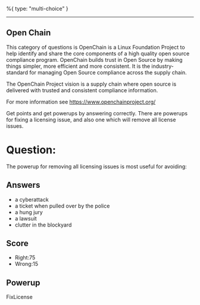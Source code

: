 %{
 type: "multi-choice"
}

---
## Open Chain

This category of questions is
OpenChain is a Linux Foundation Project to help identify and share
the core components of a high quality open source compliance program.
OpenChain builds trust in Open Source by making things simpler,
more efficient and more consistent.
It is the industry-standard for managing
Open Source compliance across the supply chain.

The OpenChain Project vision is a supply chain
where open source is delivered with trusted
and consistent compliance information.

For more information see https://www.openchainproject.org/

Get points and get powerups
by answering correctly.
There are powerups for
fixing a licensing issue,
and also one which will
remove all license issues.


# Question:
The powerup for removing all licensing issues is most useful for avoiding:

## Answers
- a cyberattack
- a ticket when pulled over by the police
- a hung jury
- a lawsuit
- clutter in the blockyard

## Score
- Right:75
- Wrong:15

## Powerup
FixLicense
